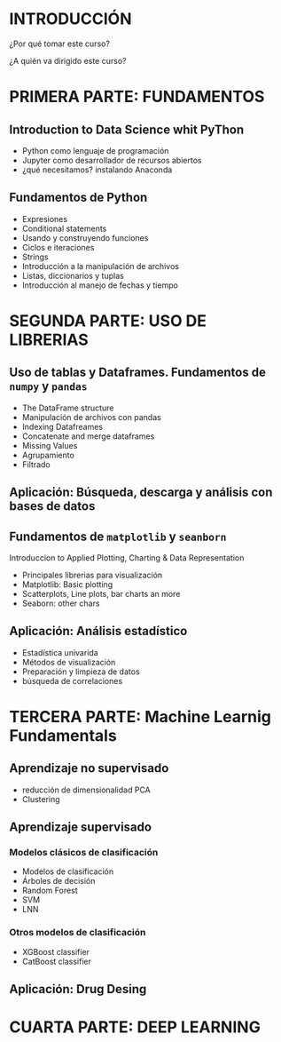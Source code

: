 # INTRODUCCIÓN
¿Por qué tomar este curso?

¿A quién va dirigido este curso?

# PRIMERA PARTE: FUNDAMENTOS

## Introduction to Data Science whit PyThon

- Python como lenguaje de programación 
- Jupyter como desarrollador de recursos abiertos 
- ¿qué necesitamos? instalando Anaconda

## Fundamentos de Python
- Expresiones
- Conditional statements
- Usando y construyendo funciones
- Ciclos e iteraciones
- Strings
- Introducción a la manipulación de archivos
- Listas, diccionarios y tuplas
- Introducción al manejo de fechas y tiempo

# SEGUNDA PARTE: USO DE LIBRERIAS

## Uso de tablas y **Dataframes**. Fundamentos de `numpy` y `pandas`
- The DataFrame structure
- Manipulación de archivos con pandas 
- Indexing Datafreames
- Concatenate and merge dataframes
- Missing Values
- Agrupamiento
- Filtrado

## Aplicación: Búsqueda, descarga y análisis con bases de datos

## Fundamentos de `matplotlib` y `seanborn` 
Introduccion to Applied Plotting, Charting & Data Representation

- Principales librerias para visualización
- Matplotlib: Basic plotting
- Scatterplots, Line plots, bar charts an more
- Seaborn: other chars

## Aplicación: Análisis estadístico
- Estadística univarida
- Métodos de visualización
- Preparación y limpieza de datos
- búsqueda de correlaciones

# TERCERA PARTE: Machine Learnig Fundamentals

## Aprendizaje no supervisado
- reducción de dimensionalidad PCA
- Clustering

## Aprendizaje supervisado 

### Modelos clásicos de clasificación
- Modelos de clasificación
- Árboles de decisión
- Random Forest
- SVM
- LNN

### Otros modelos de clasificación
- XGBoost classifier
- CatBoost classifier

## Aplicación: Drug Desing

# CUARTA PARTE: DEEP LEARNING

